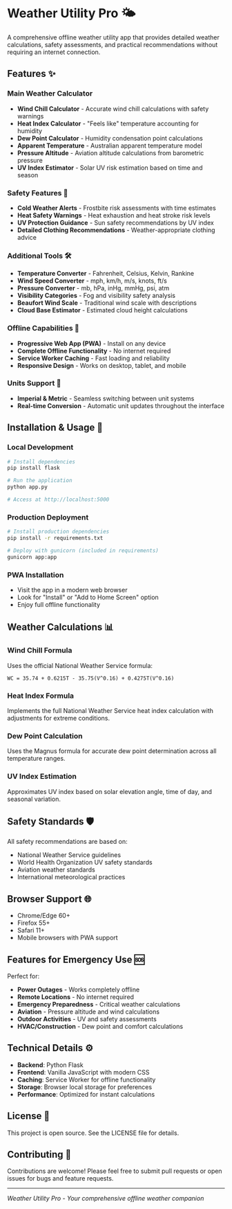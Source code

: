 # Weather Utility Pro 🌤️

A comprehensive offline weather utility app that provides detailed weather calculations, safety assessments, and practical recommendations without requiring an internet connection.

## Features ✨

### Main Weather Calculator
- **Wind Chill Calculator** - Accurate wind chill calculations with safety warnings
- **Heat Index Calculator** - "Feels like" temperature accounting for humidity
- **Dew Point Calculator** - Humidity condensation point calculations
- **Apparent Temperature** - Australian apparent temperature model
- **Pressure Altitude** - Aviation altitude calculations from barometric pressure
- **UV Index Estimator** - Solar UV risk estimation based on time and season

### Safety Features 🚨
- **Cold Weather Alerts** - Frostbite risk assessments with time estimates
- **Heat Safety Warnings** - Heat exhaustion and heat stroke risk levels
- **UV Protection Guidance** - Sun safety recommendations by UV index
- **Detailed Clothing Recommendations** - Weather-appropriate clothing advice

### Additional Tools 🛠️
- **Temperature Converter** - Fahrenheit, Celsius, Kelvin, Rankine
- **Wind Speed Converter** - mph, km/h, m/s, knots, ft/s
- **Pressure Converter** - mb, hPa, inHg, mmHg, psi, atm
- **Visibility Categories** - Fog and visibility safety analysis
- **Beaufort Wind Scale** - Traditional wind scale with descriptions
- **Cloud Base Estimator** - Estimated cloud height calculations

### Offline Capabilities 📱
- **Progressive Web App (PWA)** - Install on any device
- **Complete Offline Functionality** - No internet required
- **Service Worker Caching** - Fast loading and reliability
- **Responsive Design** - Works on desktop, tablet, and mobile

### Units Support 🔄
- **Imperial & Metric** - Seamless switching between unit systems
- **Real-time Conversion** - Automatic unit updates throughout the interface

## Installation & Usage 🚀

### Local Development
```bash
# Install dependencies
pip install flask

# Run the application
python app.py

# Access at http://localhost:5000
```

### Production Deployment
```bash
# Install production dependencies
pip install -r requirements.txt

# Deploy with gunicorn (included in requirements)
gunicorn app:app
```

### PWA Installation
- Visit the app in a modern web browser
- Look for "Install" or "Add to Home Screen" option
- Enjoy full offline functionality

## Weather Calculations 📊

### Wind Chill Formula
Uses the official National Weather Service formula:
```
WC = 35.74 + 0.6215T - 35.75(V^0.16) + 0.4275T(V^0.16)
```

### Heat Index Formula
Implements the full National Weather Service heat index calculation with adjustments for extreme conditions.

### Dew Point Calculation
Uses the Magnus formula for accurate dew point determination across all temperature ranges.

### UV Index Estimation
Approximates UV index based on solar elevation angle, time of day, and seasonal variation.

## Safety Standards 🛡️

All safety recommendations are based on:
- National Weather Service guidelines
- World Health Organization UV safety standards
- Aviation weather standards
- International meteorological practices

## Browser Support 🌐

- Chrome/Edge 60+
- Firefox 55+
- Safari 11+
- Mobile browsers with PWA support

## Features for Emergency Use 🆘

Perfect for:
- **Power Outages** - Works completely offline
- **Remote Locations** - No internet required
- **Emergency Preparedness** - Critical weather calculations
- **Aviation** - Pressure altitude and wind calculations
- **Outdoor Activities** - UV and safety assessments
- **HVAC/Construction** - Dew point and comfort calculations

## Technical Details ⚙️

- **Backend**: Python Flask
- **Frontend**: Vanilla JavaScript with modern CSS
- **Caching**: Service Worker for offline functionality
- **Storage**: Browser local storage for preferences
- **Performance**: Optimized for instant calculations

## License 📄

This project is open source. See the LICENSE file for details.

## Contributing 🤝

Contributions are welcome! Please feel free to submit pull requests or open issues for bugs and feature requests.

---

*Weather Utility Pro - Your comprehensive offline weather companion*